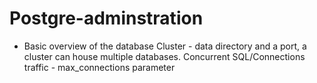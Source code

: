 # Postgre-adminstration
- Basic overview of the database
  Cluster - data directory and a port, a cluster can house multiple databases.
  Concurrent SQL/Connections traffic - max_connections parameter
